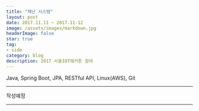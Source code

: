 ```yaml
---
title: "재난 시스템"
layout: post
date: 2017.11.11 ~ 2017.11-12
image: /assets/images/markdown.jpg
headerImage: false
star: true
tag:
- side
category: blog
description: 2017 서울IOT해커톤 참여
---
```


Java, Spring Boot, JPA, RESTful API, Linux(AWS), Git

---

작성예정

---
